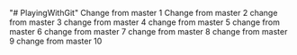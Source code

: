 "# PlayingWithGit" 
Change from master 1
Change from master 2
change from master 3
change from master 4
change from master 5
change from master 6
change from master 7
change from master 8
change from master 9
change from master 10
